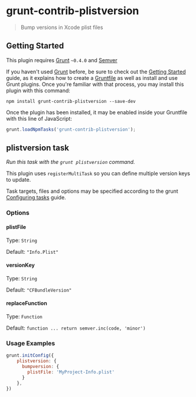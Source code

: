 grunt-contrib-plistversion
==========================

> Bump versions in Xcode plist files


## Getting Started
This plugin requires [Grunt](http://gruntjs.com/) `~0.4.0` and [Semver](http://github.com/isaacs/node-semver)

If you haven't used [Grunt](http://gruntjs.com/) before, be sure to check out the [Getting Started](http://gruntjs.com/getting-started) guide, as it explains how to create a [Gruntfile](http://gruntjs.com/sample-gruntfile) as well as install and use Grunt plugins. Once you're familiar with that process, you may install this plugin with this command:

```shell
npm install grunt-contrib-plistversion --save-dev
```

Once the plugin has been installed, it may be enabled inside your Gruntfile with this line of JavaScript:

```js
grunt.loadNpmTasks('grunt-contrib-plistversion');
```

## plistversion task
_Run this task with the `grunt plistversion` command._

This plugin uses `registerMultiTask` so you can define multiple version keys to update.

Task targets, files and options may be specified according to the grunt [Configuring tasks](http://gruntjs.com/configuring-tasks) guide.

### Options

#### plistFile
Type: `String`

Default: `"Info.Plist"`

#### versionKey
Type: `String`

Default: `"CFBundleVersion"`

#### replaceFunction
Type: `Function`

Default: `function ... return semver.inc(code, 'minor') `


### Usage Examples

```js
grunt.initConfig({
	plistversion: {
	  bumpversion: {
	    plistFile: 'MyProject-Info.plist'
	  }
	},
})
```
